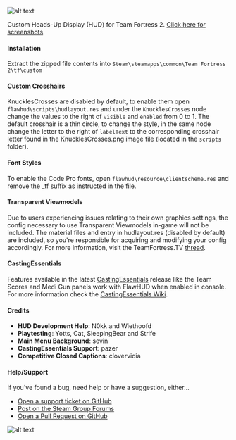 ![alt text](https://i.imgur.com/2YFHa7X.png)

Custom Heads-Up Display (HUD) for Team Fortress 2. [Click here for screenshots](https://imgur.com/a/0whDjXr).

#### Installation
Extract the zipped file contents into `Steam\steamapps\common\Team Fortress 2\tf\custom`

#### Custom Crosshairs
KnucklesCrosses are disabled by default, to enable them open `flawhud\scripts\hudlayout.res` and under the `KnucklesCrosses` node change the values to the right of `visible` and `enabled` from 0 to 1. The default crosshair is a thin circle, to change the style, in the same node change the letter to the right of `labelText` to the corresponding crosshair letter found in the KnucklesCrosses.png image file (located in the `scripts` folder).

#### Font Styles
To enable the Code Pro fonts, open `flawhud\resource\clientscheme.res` and remove the \_tf suffix as instructed in the file.

#### Transparent Viewmodels
Due to users experiencing issues relating to their own graphics settings, the config necessary to use Transparent Viewmodels in-game will not be included. The material files and entry in hudlayout.res (disabled by default) are included, so you're responsible for acquiring and modifying your config accordingly. For more information, visit the TeamFortress.TV [thread](http://www.teamfortress.tv/21928/transparent-viewmodels-in-any-hud).

#### CastingEssentials
Features available in the latest [CastingEssentials](https://github.com/PazerOP/CastingEssentials/releases/latest) release like the Team Scores and Medi Gun panels work with FlawHUD when enabled in console. For more information check the [CastingEssentials Wiki](https://github.com/PazerOP/CastingEssentials/wiki).

#### Credits
* **HUD Development Help**: N0kk and Wiethoofd
* **Playtesting**: Yotts, Cat, SleepingBear and Strife
* **Main Menu Background**: sevin
* **CastingEssentials Support**: pazer
* **Competitive Closed Captions**: clovervidia

#### Help/Support
If you've found a bug, need help or have a suggestion, either...
* [Open a support ticket on GitHub](https://github.com/CriticalFlaw/FlawHUD/issues/new)
* [Post on the Steam Group Forums](https://steamcommunity.com/groups/FlawHUD/discussions)
* [Open a Pull Request on GitHub](https://github.com/CriticalFlaw/FlawHUD/pulls)

![alt text](https://forthebadge.com/images/badges/designed-in-etch-a-sketch.svg)
